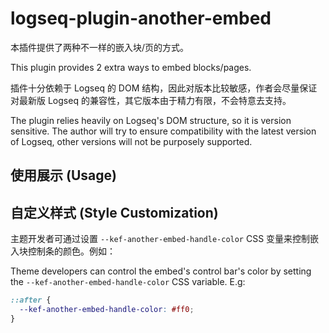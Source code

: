 # logseq-plugin-another-embed

本插件提供了两种不一样的嵌入块/页的方式。

This plugin provides 2 extra ways to embed blocks/pages.

插件十分依赖于 Logseq 的 DOM 结构，因此对版本比较敏感，作者会尽量保证对最新版 Logseq 的兼容性，其它版本由于精力有限，不会特意去支持。

The plugin relies heavily on Logseq's DOM structure, so it is version sensitive. The author will try to ensure compatibility with the latest version of Logseq, other versions will not be purposely supported.

## 使用展示 (Usage)

## 自定义样式 (Style Customization)

主题开发者可通过设置 `--kef-another-embed-handle-color` CSS 变量来控制嵌入块控制条的颜色。例如：

Theme developers can control the embed's control bar's color by setting the `--kef-another-embed-handle-color` CSS variable. E.g:

```css
::after {
  --kef-another-embed-handle-color: #ff0;
}
```
